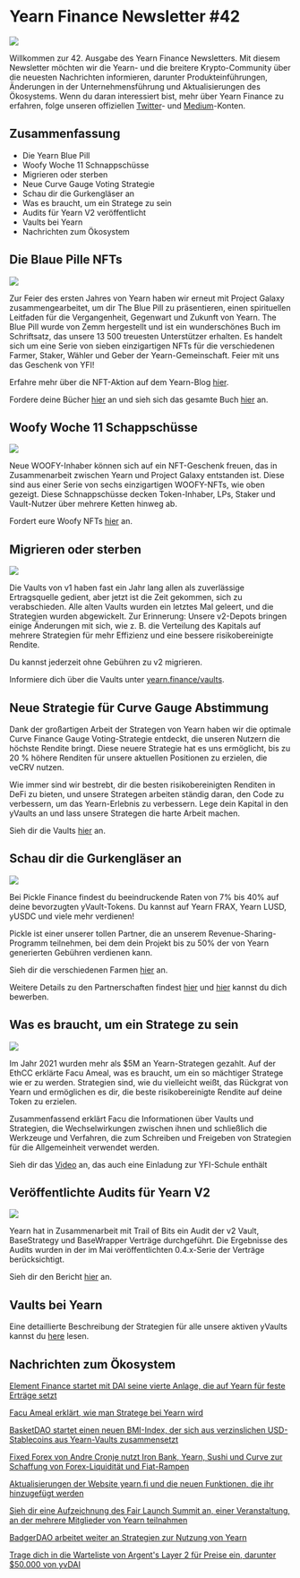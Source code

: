 # Yearn Finance Newsletter #42

![](image1.png)

Willkommen zur 42. Ausgabe des Yearn Finance Newsletters. Mit diesem Newsletter möchten wir die Yearn- und die breitere Krypto-Community über die neuesten Nachrichten informieren, darunter Produkteinführungen, Änderungen in der Unternehmensführung und Aktualisierungen des Ökosystems. Wenn du daran interessiert bist, mehr über Yearn Finance zu erfahren, folge unseren offiziellen [Twitter](https://twitter.com/iearnfinance)- und [Medium](https://medium.com/iearn)-Konten.

## **Zusammenfassung**

- Die Yearn Blue Pill
- Woofy Woche 11 Schnappschüsse
- Migrieren oder sterben
- Neue Curve Gauge Voting Strategie
- Schau dir die Gurkengläser an
- Was es braucht, um ein Stratege zu sein
- Audits für Yearn V2 veröffentlicht
- Vaults bei Yearn
- Nachrichten zum Ökosystem

## **Die Blaue Pille NFTs**

![](image2.png)

Zur Feier des ersten Jahres von Yearn haben wir erneut mit Project Galaxy zusammengearbeitet, um dir The Blue Pill zu präsentieren, einen spirituellen Leitfaden für die Vergangenheit, Gegenwart und Zukunft von Yearn. The Blue Pill wurde von Zemm hergestellt und ist ein wunderschönes Buch im Schriftsatz, das unsere 13 500 treuesten Unterstützer erhalten. Es handelt sich um eine Serie von sieben einzigartigen NFTs für die verschiedenen Farmer, Staker, Wähler und Geber der Yearn-Gemeinschaft. Feier mit uns das Geschenk von YFI!

Erfahre mehr über die NFT-Aktion auf dem Yearn-Blog [hier](https://medium.com/iearn/the-blue-pill-ca44ed01f16f).

Fordere deine Bücher [hier](https://galaxy.eco/yearn) an und sieh sich das gesamte Buch [hier](https://thebluepill.eth.link/) an.

## **Woofy Woche 11 Schappschüsse**

![](image3.png)

Neue WOOFY-Inhaber können sich auf ein NFT-Geschenk freuen, das in Zusammenarbeit zwischen Yearn und Project Galaxy entstanden ist. Diese sind aus einer Serie von sechs einzigartigen WOOFY-NFTs, wie oben gezeigt. Diese Schnappschüsse decken Token-Inhaber, LPs, Staker und Vault-Nutzer über mehrere Ketten hinweg ab.

Fordert eure Woofy NFTs [hier](https://galaxy.eco/yearn) an.

## **Migrieren oder sterben**

![](image4.png)

Die Vaults von v1 haben fast ein Jahr lang allen als zuverlässige Ertragsquelle gedient, aber jetzt ist die Zeit gekommen, sich zu verabschieden. Alle alten Vaults wurden ein letztes Mal geleert, und die Strategien wurden abgewickelt. Zur Erinnerung: Unsere v2-Depots bringen einige Änderungen mit sich, wie z. B. die Verteilung des Kapitals auf mehrere Strategien für mehr Effizienz und eine bessere risikobereinigte Rendite.

Du kannst jederzeit ohne Gebühren zu v2 migrieren.

Informiere dich über die Vaults unter [yearn.finance/vaults](https://yearn.finance/vaults).

## **Neue Strategie für Curve Gauge Abstimmung**

Dank der großartigen Arbeit der Strategen von Yearn haben wir die optimale Curve Finance Gauge Voting-Strategie entdeckt, die unseren Nutzern die höchste Rendite bringt. Diese neuere Strategie hat es uns ermöglicht, bis zu 20 % höhere Renditen für unsere aktuellen Positionen zu erzielen, die veCRV nutzen.

Wie immer sind wir bestrebt, dir die besten risikobereinigten Renditen in DeFi zu bieten, und unsere Strategen arbeiten ständig daran, den Code zu verbessern, um das Yearn-Erlebnis zu verbessern. Lege dein Kapital in den yVaults an und lass unsere Strategen die harte Arbeit machen.

Sieh dir die Vaults [hier](https://yearn.finance/vaults) an.

## **Schau dir die Gurkengläser an**

![](image5.png)

Bei Pickle Finance findest du beeindruckende Raten von 7% bis 40% auf deine bevorzugten yVault-Tokens. Du kannst auf Yearn FRAX, Yearn LUSD, yUSDC und viele mehr verdienen!

Pickle ist einer unserer tollen Partner, die an unserem Revenue-Sharing-Programm teilnehmen, bei dem dein Projekt bis zu 50% der von Yearn generierten Gebühren verdienen kann.

Sieh dir die verschiedenen Farmen [hier](https://app.pickle.finance/farms) an.

Weitere Details zu den Partnerschaften findest [hier](https://twitter.com/iearnfinance/status/1367508483952771075) und [hier](https://yearnfinance.typeform.com/to/uP7xOJUN) kannst du dich bewerben.

## **Was es braucht, um ein Stratege zu sein**

![](image6.png)

Im Jahr 2021 wurden mehr als $5M an Yearn-Strategen gezahlt. Auf der EthCC erklärte Facu Ameal, was es braucht, um ein so mächtiger Stratege wie er zu werden. Strategien sind, wie du vielleicht weißt, das Rückgrat von Yearn und ermöglichen es dir, die beste risikobereinigte Rendite auf deine Token zu erzielen.

Zusammenfassend erklärt Facu die Informationen über Vaults und Strategien, die Wechselwirkungen zwischen ihnen und schließlich die Werkzeuge und Verfahren, die zum Schreiben und Freigeben von Strategien für die Allgemeinheit verwendet werden.

Sieh dir das [Video](https://www.youtube.com/watch?v=NVR3teJw0Y0) an, das auch eine Einladung zur YFI-Schule enthält

## **Veröffentlichte Audits für Yearn V2** 

![](image7.png)

Yearn hat in Zusammenarbeit mit Trail of Bits ein Audit der v2 Vault, BaseStrategy und BaseWrapper Verträge durchgeführt. Die Ergebnisse des Audits wurden in der im Mai veröffentlichten 0.4.x-Serie der Verträge berücksichtigt.

Sieh dir den Bericht [hier](https://github.com/trailofbits/publications/blob/master/reviews/YearnV2Vaults.pdf) an.

## **Vaults bei Yearn**

Eine detaillierte Beschreibung der Strategien für alle unsere aktiven yVaults kannst du [here](https://medium.com/yearn-state-of-the-vaults/the-vaults-at-yearn-9237905ffed3) lesen.

## **Nachrichten zum Ökosystem** 

[Element Finance startet mit DAI seine vierte Anlage, die auf Yearn für feste Erträge setzt](https://twitter.com/element_fi/status/1417880198033387526)

[Facu Ameal erklärt, wie man Stratege bei Yearn wird](https://youtu.be/NVR3teJw0Y0)

[BasketDAO startet einen neuen BMI-Index, der sich aus verzinslichen USD-Stablecoins aus Yearn-Vaults zusammensetzt](https://twitter.com/BasketDAOOrg/status/1415505266221535237)

[Fixed Forex von Andre Cronje nutzt Iron Bank, Yearn, Sushi und Curve zur Schaffung von Forex-Liquidität und Fiat-Rampen](https://andrecronje.medium.com/fair-launches-decentralized-collaboration-and-fixed-forex-ab327a2e4fc4)

[Aktualisierungen der Website yearn.fi und die neuen Funktionen, die ihr hinzugefügt werden](https://twitter.com/dudesahn/status/1417898521685078016)

[Sieh dir eine Aufzeichnung des Fair Launch Summit an, einer Veranstaltung, an der mehrere Mitglieder von Yearn teilnahmen](https://youtu.be/1KqxvJnNRWg)

[BadgerDAO arbeitet weiter an Strategien zur Nutzung von Yearn](https://twitter.com/BadgerDAO/status/1420468295388520449)

[Trage dich in die Warteliste von Argent's Layer 2 für Preise ein, darunter $50.000 von yvDAI](https://twitter.com/argentHQ/status/1422262937423597571)
